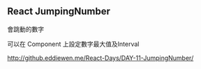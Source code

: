 ## React JumpingNumber

會跳動的數字

可以在 Component 上設定數字最大值及Interval

<http://github.eddiewen.me/React-Days/DAY-11-JumpingNumber/>